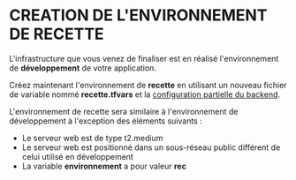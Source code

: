 # CREATION DE L'ENVIRONNEMENT DE RECETTE

L'infrastructure que vous venez de finaliser est en réalisé l'environnement de **développement** de votre application.

Créez maintenant l'environnement de **recette** en utilisant un nouveau fichier de variable nommé **recette.tfvars** et la [configuration partielle du backend](https://developer.hashicorp.com/terraform/language/settings/backends/configuration#partial-configuration).

L'environnement de recette sera similaire à l'environnement de développement à l'exception des éléments suivants :

- Le serveur web est de type t2.medium
- Le serveur web est positionné dans un sous-réseau public différent de celui utilisé en développement
- La variable **environnement** a pour valeur **rec**